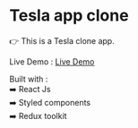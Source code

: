 # Tesla app clone 
👉 This is a Tesla clone app.

Live Demo : [ Live Demo](https://tesla-clone-938a9.web.app/)

Built with :\
    ➡️ React Js\
    ➡️ Styled components\
    ➡️ Redux toolkit



